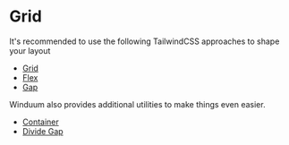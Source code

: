 # Grid

It's recommended to use the following TailwindCSS approaches to shape your layout

* [Grid](https://tailwindcss.com/docs/grid-template-columns)
* [Flex](https://tailwindcss.com/docs/flex)
* [Gap](https://tailwindcss.com/docs/gap)

Winduum also provides additional utilities to make things even easier.

* [Container](/docs/utilities/container)
* [Divide Gap](/docs/utilities/divide-gap)
